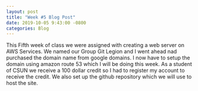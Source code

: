 ```yaml
---
layout: post
title: "Week #5 Blog Post"
date: 2019-10-05 9:43:00 -0800
categories: Blog
---
```


This Fifth week of class we were assigned with creating a web server on AWS Services. We named our Group Git Legion and I went ahead nad purchased the domain name from google domains. I now have to setup the domain using amazon route 53 which I will be doing this week. As a student of CSUN we receive a 100 dollar credit so I had to register my account to receive the credit. We also set up the github repository which we will use to host the site.
